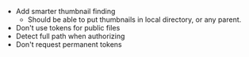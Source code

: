 * Add smarter thumbnail finding
  * Should be able to put thumbnails in local directory, or any parent.
* Don't use tokens for public files
* Detect full path when authorizing
* Don't request permanent tokens
